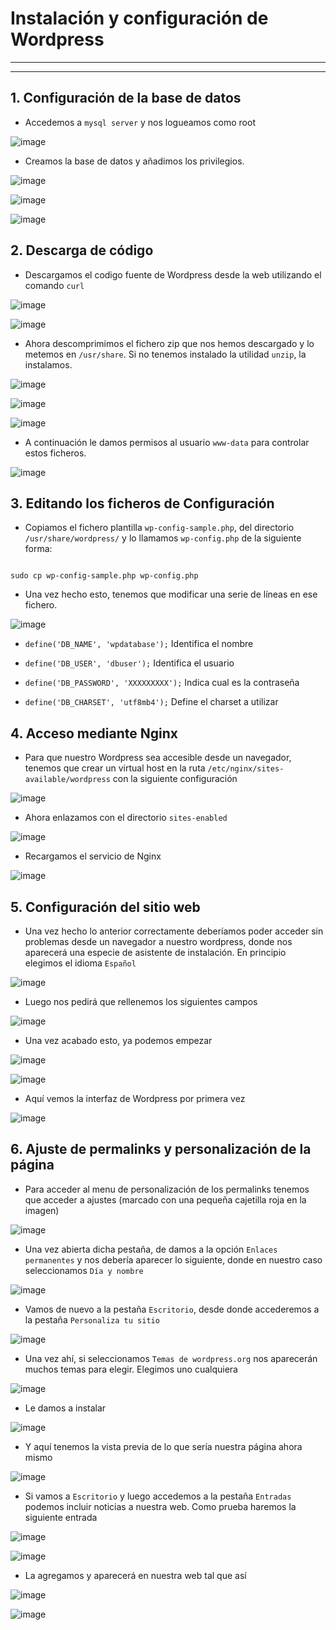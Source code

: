 # Instalación y configuración de Wordpress
----

----
## 1. Configuración de la base de datos

* Accedemos a `mysql server` y nos logueamos como root

![image](images/Selección_001.png)

* Creamos la base de datos y añadimos los privilegios.

![image](images/Selección_002.png)

![image](images/Selección_003.png)

![image](images/Selección_004.png)

## 2. Descarga de código

* Descargamos el codigo fuente de Wordpress desde la web utilizando el comando `curl`

![image](images/Selección_005.png)

![image](images/Selección_006.png)

* Ahora descomprimimos el fichero zip que nos hemos descargado y lo metemos en `/usr/share`. Si no tenemos instalado la utilidad `unzip`, la instalamos.

![image](images/Selección_007.png)

![image](images/Selección_008.png)

![image](images/Selección_009.png)

* A continuación le damos permisos al usuario `www-data` para controlar estos ficheros.

![image](images/Selección_010.png)

## 3. Editando los ficheros de Configuración

* Copiamos el fichero plantilla `wp-config-sample.php`, del directorio `/usr/share/wordpress/` y lo llamamos `wp-config.php` de la siguiente forma:

```console

sudo cp wp-config-sample.php wp-config.php

```

* Una vez hecho esto, tenemos que modificar una serie de líneas en ese fichero.

![image](images/Selección_011.png)

  - `define('DB_NAME', 'wpdatabase');` Identifica el nombre

  - `define('DB_USER', 'dbuser');` Identifica el usuario

  - `define('DB_PASSWORD', 'XXXXXXXXX');` Indica cual es la contraseña

  - `define('DB_CHARSET', 'utf8mb4');` Define el charset a utilizar

## 4. Acceso mediante Nginx

* Para que nuestro Wordpress sea accesible desde un navegador, tenemos que crear un virtual host en la ruta `/etc/nginx/sites-available/wordpress` con la siguiente configuración

![image](images/Selección_013.png)

* Ahora enlazamos con el directorio `sites-enabled`

![image](images/Selección_012.png)

* Recargamos el servicio de Nginx

![image](images/Selección_014.png)

## 5. Configuración del sitio web

* Una vez hecho lo anterior correctamente deberíamos poder acceder sin problemas desde un navegador a nuestro wordpress, donde nos aparecerá una especie de asistente de instalación. En principio elegimos el idioma `Español`

![image](images/Selección_015.png)

* Luego nos pedirá que rellenemos los siguientes campos

![image](images/Selección_016.png)

* Una vez acabado esto, ya podemos empezar

![image](images/Selección_017.png)

![image](images/Selección_018.png)

* Aquí vemos la interfaz de Wordpress por primera vez

![image](images/Selección_019.png)

## 6. Ajuste de permalinks y personalización de la página

* Para acceder al menu de personalización de los permalinks tenemos que acceder a ajustes (marcado con una pequeña cajetilla roja en la imagen)

![image](images/Selección_020.png)

* Una vez abierta dicha pestaña, de damos a la opción `Enlaces permanentes` y nos debería aparecer lo siguiente, donde en nuestro caso seleccionamos `Día y nombre`

![image](images/Selección_022.png)

* Vamos de nuevo a la pestaña `Escritorio`, desde donde accederemos a la pestaña `Personaliza tu sitio`

![image](images/Selección_027.png)

* Una vez ahí, si seleccionamos `Temas de wordpress.org` nos aparecerán muchos temas para elegir. Elegimos uno cualquiera

![image](images/Selección_028.png)

* Le damos a instalar

![image](images/Selección_029.png)

* Y aquí tenemos la vista previa de lo que sería nuestra página ahora mismo

![image](images/Selección_030.png)

* Si vamos a `Escritorio` y luego accedemos a la pestaña `Entradas` podemos incluir noticias a nuestra web. Como prueba haremos la siguiente entrada

![image](images/Selección_032.png)

![image](images/Selección_031.png)

* La agregamos y aparecerá en nuestra web tal que así

![image](images/Selección_033.png)

![image](images/Selección_034.png)
